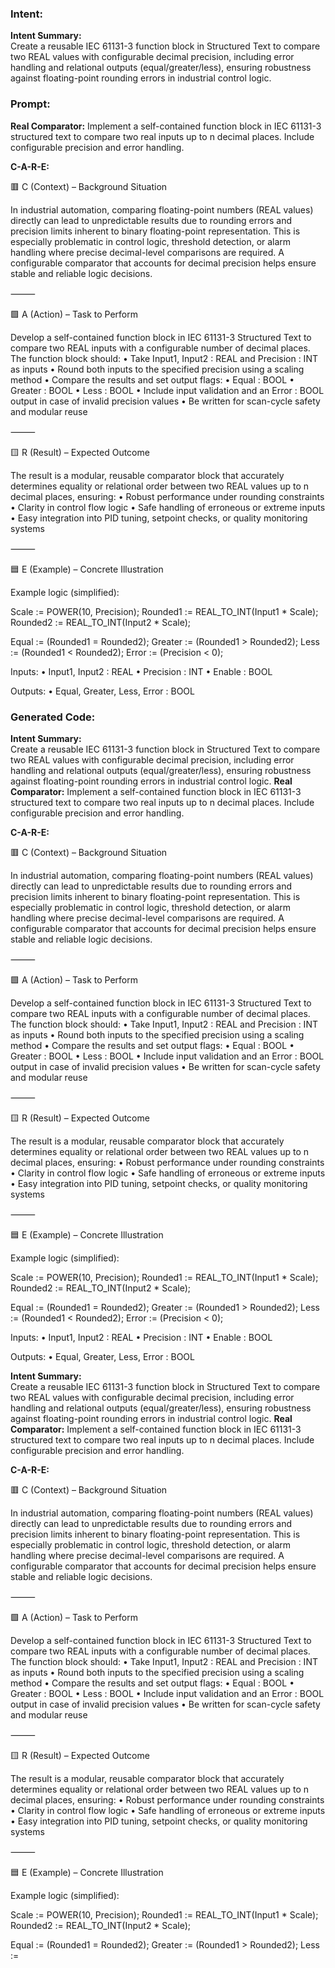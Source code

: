 ### Intent:
**Intent Summary:**  
Create a reusable IEC 61131-3 function block in Structured Text to compare two REAL values with configurable decimal precision, including error handling and relational outputs (equal/greater/less), ensuring robustness against floating-point rounding errors in industrial control logic.

### Prompt:
**Real Comparator:**
Implement a self-contained function block in IEC 61131-3 structured text to compare two real inputs up to n decimal places. Include configurable precision and error handling.

**C-A-R-E:**

🟥 C (Context) – Background Situation

In industrial automation, comparing floating-point numbers (REAL values) directly can lead to unpredictable results due to rounding errors and precision limits inherent to binary floating-point representation. This is especially problematic in control logic, threshold detection, or alarm handling where precise decimal-level comparisons are required. A configurable comparator that accounts for decimal precision helps ensure stable and reliable logic decisions.

⸻

🟩 A (Action) – Task to Perform

Develop a self-contained function block in IEC 61131-3 Structured Text to compare two REAL inputs with a configurable number of decimal places. The function block should:
	•	Take Input1, Input2 : REAL and Precision : INT as inputs
	•	Round both inputs to the specified precision using a scaling method
	•	Compare the results and set output flags:
	•	Equal : BOOL
	•	Greater : BOOL
	•	Less : BOOL
	•	Include input validation and an Error : BOOL output in case of invalid precision values
	•	Be written for scan-cycle safety and modular reuse

⸻

🟨 R (Result) – Expected Outcome

The result is a modular, reusable comparator block that accurately determines equality or relational order between two REAL values up to n decimal places, ensuring:
	•	Robust performance under rounding constraints
	•	Clarity in control flow logic
	•	Safe handling of erroneous or extreme inputs
	•	Easy integration into PID tuning, setpoint checks, or quality monitoring systems

⸻

🟦 E (Example) – Concrete Illustration

Example logic (simplified):

Scale := POWER(10, Precision);
Rounded1 := REAL_TO_INT(Input1 * Scale);
Rounded2 := REAL_TO_INT(Input2 * Scale);

Equal := (Rounded1 = Rounded2);
Greater := (Rounded1 > Rounded2);
Less := (Rounded1 < Rounded2);
Error := (Precision < 0);

Inputs:
	•	Input1, Input2 : REAL
	•	Precision : INT
	•	Enable : BOOL

Outputs:
	•	Equal, Greater, Less, Error : BOOL

### Generated Code:
**Intent Summary:**  
Create a reusable IEC 61131-3 function block in Structured Text to compare two REAL values with configurable decimal precision, including error handling and relational outputs (equal/greater/less), ensuring robustness against floating-point rounding errors in industrial control logic.
**Real Comparator:**
Implement a self-contained function block in IEC 61131-3 structured text to compare two real inputs up to n decimal places. Include configurable precision and error handling.

**C-A-R-E:**

🟥 C (Context) – Background Situation

In industrial automation, comparing floating-point numbers (REAL values) directly can lead to unpredictable results due to rounding errors and precision limits inherent to binary floating-point representation. This is especially problematic in control logic, threshold detection, or alarm handling where precise decimal-level comparisons are required. A configurable comparator that accounts for decimal precision helps ensure stable and reliable logic decisions.

⸻

🟩 A (Action) – Task to Perform

Develop a self-contained function block in IEC 61131-3 Structured Text to compare two REAL inputs with a configurable number of decimal places. The function block should:
	•	Take Input1, Input2 : REAL and Precision : INT as inputs
	•	Round both inputs to the specified precision using a scaling method
	•	Compare the results and set output flags:
	•	Equal : BOOL
	•	Greater : BOOL
	•	Less : BOOL
	•	Include input validation and an Error : BOOL output in case of invalid precision values
	•	Be written for scan-cycle safety and modular reuse

⸻

🟨 R (Result) – Expected Outcome

The result is a modular, reusable comparator block that accurately determines equality or relational order between two REAL values up to n decimal places, ensuring:
	•	Robust performance under rounding constraints
	•	Clarity in control flow logic
	•	Safe handling of erroneous or extreme inputs
	•	Easy integration into PID tuning, setpoint checks, or quality monitoring systems

⸻

🟦 E (Example) – Concrete Illustration

Example logic (simplified):

Scale := POWER(10, Precision);
Rounded1 := REAL_TO_INT(Input1 * Scale);
Rounded2 := REAL_TO_INT(Input2 * Scale);

Equal := (Rounded1 = Rounded2);
Greater := (Rounded1 > Rounded2);
Less := (Rounded1 < Rounded2);
Error := (Precision < 0);

Inputs:
	•	Input1, Input2 : REAL
	•	Precision : INT
	•	Enable : BOOL

Outputs:
	•	Equal, Greater, Less, Error : BOOL

**Intent Summary:**  
Create a reusable IEC 61131-3 function block in Structured Text to compare two REAL values with configurable decimal precision, including error handling and relational outputs (equal/greater/less), ensuring robustness against floating-point rounding errors in industrial control logic.
**Real Comparator:**
Implement a self-contained function block in IEC 61131-3 structured text to compare two real inputs up to n decimal places. Include configurable precision and error handling.

**C-A-R-E:**

🟥 C (Context) – Background Situation

In industrial automation, comparing floating-point numbers (REAL values) directly can lead to unpredictable results due to rounding errors and precision limits inherent to binary floating-point representation. This is especially problematic in control logic, threshold detection, or alarm handling where precise decimal-level comparisons are required. A configurable comparator that accounts for decimal precision helps ensure stable and reliable logic decisions.

⸻

🟩 A (Action) – Task to Perform

Develop a self-contained function block in IEC 61131-3 Structured Text to compare two REAL inputs with a configurable number of decimal places. The function block should:
	•	Take Input1, Input2 : REAL and Precision : INT as inputs
	•	Round both inputs to the specified precision using a scaling method
	•	Compare the results and set output flags:
	•	Equal : BOOL
	•	Greater : BOOL
	•	Less : BOOL
	•	Include input validation and an Error : BOOL output in case of invalid precision values
	•	Be written for scan-cycle safety and modular reuse

⸻

🟨 R (Result) – Expected Outcome

The result is a modular, reusable comparator block that accurately determines equality or relational order between two REAL values up to n decimal places, ensuring:
	•	Robust performance under rounding constraints
	•	Clarity in control flow logic
	•	Safe handling of erroneous or extreme inputs
	•	Easy integration into PID tuning, setpoint checks, or quality monitoring systems

⸻

🟦 E (Example) – Concrete Illustration

Example logic (simplified):

Scale := POWER(10, Precision);
Rounded1 := REAL_TO_INT(Input1 * Scale);
Rounded2 := REAL_TO_INT(Input2 * Scale);

Equal := (Rounded1 = Rounded2);
Greater := (Rounded1 > Rounded2);
Less :=
